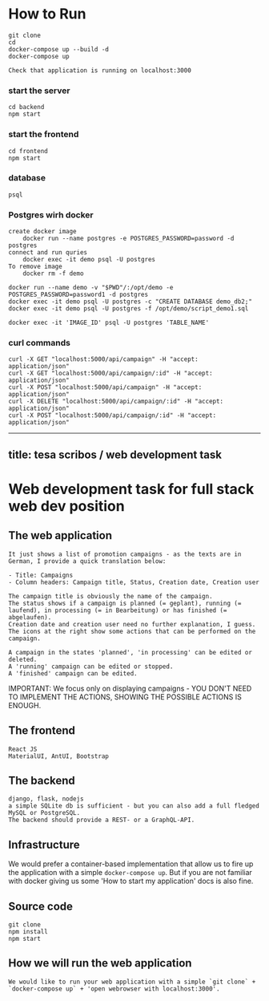 # How to Run 
    git clone 
    cd 
    docker-compose up --build -d
    docker-compose up

    Check that application is running on localhost:3000

### start the server
    
    cd backend
    npm start

### start the frontend
    cd frontend
    npm start 

### database
    psql


### Postgres wirh docker
    create docker image
        docker run --name postgres -e POSTGRES_PASSWORD=password -d postgres
    connect and run quries
        docker exec -it demo psql -U postgres
    To remove image
        docker rm -f demo

    docker run --name demo -v "$PWD"/:/opt/demo -e POSTGRES_PASSWORD=password1 -d postgres
    docker exec -it demo psql -U postgres -c "CREATE DATABASE demo_db2;"
    docker exec -it demo psql -U postgres -f /opt/demo/script_demo1.sql

    docker exec -it 'IMAGE_ID' psql -U postgres 'TABLE_NAME'


### curl commands
    curl -X GET "localhost:5000/api/campaign" -H "accept: application/json"
    curl -X GET "localhost:5000/api/campaign/:id" -H "accept: application/json"
    curl -X POST "localhost:5000/api/campaign" -H "accept: application/json"
    curl -X DELETE "localhost:5000/api/campaign/:id" -H "accept: application/json"
    curl -X POST "localhost:5000/api/campaign/:id" -H "accept: application/json"


---
title: tesa scribos / web development task
---

# Web development task for full stack web dev position

## The web application

    It just shows a list of promotion campaigns - as the texts are in German, I provide a quick translation below:

    - Title: Campaigns
    - Column headers: Campaign title, Status, Creation date, Creation user

    The campaign title is obviously the name of the campaign. 
    The status shows if a campaign is planned (= geplant), running (= laufend), in processing (= in Bearbeitung) or has finished (= abgelaufen).
    Creation date and creation user need no further explanation, I guess.
    The icons at the right show some actions that can be performed on the campaign.

    A campaign in the states 'planned', 'in processing' can be edited or deleted.
    A 'running' campaign can be edited or stopped.
    A 'finished' campaign can be edited.

IMPORTANT: We focus only on displaying campaigns - YOU DON'T NEED TO IMPLEMENT THE ACTIONS, SHOWING THE POSSIBLE ACTIONS IS ENOUGH.

## The frontend
    React JS
    MaterialUI, AntUI, Bootstrap

## The backend

    django, flask, nodejs
    a simple SQLite db is sufficient - but you can also add a full fledged MySQL or PostgreSQL.
    The backend should provide a REST- or a GraphQL-API.

## Infrastructure

We would prefer a container-based implementation that allow us to fire up the application with a simple
`docker-compose up`.
But if you are not familiar with docker giving us some 'How to start my application' docs is also fine.

## Source code

    git clone
    npm install
    npm start

## How we will run the web application

    We would like to run your web application with a simple `git clone` + `docker-compose up` + 'open webrowser with localhost:3000'.

